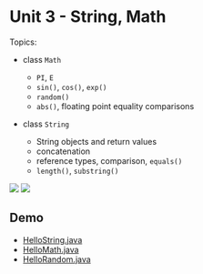 # Unit 3 - String, Math

Topics:

- class `Math`
    - `PI`, `E`
    - `sin()`, `cos()`, `exp()`
    - `random()`
    - `abs()`, floating point equality comparisons

- class `String`
    - String objects and return values
    - concatenation
    - reference types, comparison, `equals()` 
    - `length()`, `substring()`


![](1.jpg)
![](2.jpg)


## Demo

- <a href="../unit3_demo/HelloString.java">HelloString.java</a>
- <a href="../unit3_demo/HelloMath.java">HelloMath.java</a>
- <a href="../unit3_demo/HelloRandom.java">HelloRandom.java</a>

